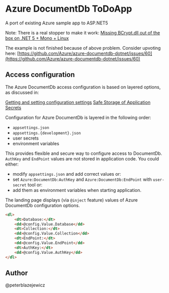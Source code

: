# Azure DocumentDb ToDoApp

A port of existing Azure sample app to ASP.NET5

Note: There is a real stopper to make it work:
[Missing BCrypt.dll out of the box on .NET 5 + Mono + Linux](https://social.msdn.microsoft.com/Forums/azure/en-US/a4a80fde-5282-480a-b981-2bf5bb5f64c9/missing-bcryptdll-out-of-the-box-on-net-5-mono-linux?forum=AzureDocumentDB)

The example is not finished because of above problem. Consider upvoting here:
[https://github.com/Azure/azure-documentdb-dotnet/issues/60](https://github.com/Azure/azure-documentdb-dotnet/issues/60)

## Access configuration

The Azure DocumentDb access configuration is based on layered options, as discussed in:

[Getting and setting configuration settings](https://docs.asp.net/en/latest/fundamentals/configuration.html?highlight=options#getting-and-setting-configuration-settings)
[Safe Storage of Application Secrets](https://docs.asp.net/en/latest/security/app-secrets.html?highlight=user%20secrets#safe-storage-of-application-secrets)

Configuration for Azure DocumentDb is layered in the following order:

- `appsettings.json`
- `appsettings.{development}.json`
- user secrets
- environment variables

This provides flexible and secure way to configure access to DocumentDb. `AuthKey` and `EndPoint` values are not stored in application code.
You could either:
- modify `appsettings.json` and add correct values or:
- set `Azure:DocumentDb:AuthKey` and `Azure:DocumentDb:EndPoint` with `user-secret` tool or:
- add them as environment variables when starting application.

The landing page displays (via `@inject` feature) values of Azure DocumentDb configuration options.

```html
<dl>
	<dt>Database:</dt>
	<dd>@config.Value.Database</dd>
	<dt>Collection:</dt>
	<dd>@config.Value.Collection</dd>
	<dt>EndPoint:</dt>
	<dd>@config.Value.EndPoint</dd>
	<dt>AuthKey:</dt>
	<dd>@config.Value.AuthKey</dd>
</dl>
```

## Author

@peterblazejewicz